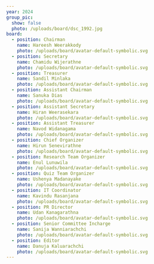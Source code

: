 ```yaml
---
year: 2024
group_pic:
  show: false
  photo: /uploads/board/dsc_1992.jpg
board:
  - position: Chairman
    name: Hareesh Weerakkody
    photo: /uploads/board/avatar-default-symbolic.svg
  - position: Secretary
    name: Chamidu Wijerathne
    photo: /uploads/board/avatar-default-symbolic.svg
  - position: Treasurer
    name: Sandil Minlaka
    photo: /uploads/board/avatar-default-symbolic.svg
  - position: Assistant Chairman
    name: Sanuka Dias
    photo: /uploads/board/avatar-default-symbolic.svg
  - position: Assistant Secretary
    name: Hiran Weerasekara
    photo: /uploads/board/avatar-default-symbolic.svg
  - position: Assistant Treasurer
    name: Navod Widanagama
    photo: /uploads/board/avatar-default-symbolic.svg
  - position: Chief Organizer
    name: Hirun Senevirathne
    photo: /uploads/board/avatar-default-symbolic.svg
  - position: Research Team Organizer
    name: Enul Lunuwila
    photo: /uploads/board/avatar-default-symbolic.svg
  - position: Quiz Team Organizer
    name: Ushenya Madanayake
    photo: /uploads/board/avatar-default-symbolic.svg
  - position: IT Coordinator
    name: Kavindu Rasanjana
    photo: /uploads/board/avatar-default-symbolic.svg
  - position: PR Director
    name: Udan Kanagarathna
    photo: /uploads/board/avatar-default-symbolic.svg
  - position: Senior Committee Incharge
    name: Sanija Wanniarachchi
    photo: /uploads/board/avatar-default-symbolic.svg
  - position: Editor
    name: Danuja Kaluarachchi
    photo: /uploads/board/avatar-default-symbolic.svg
---
```

